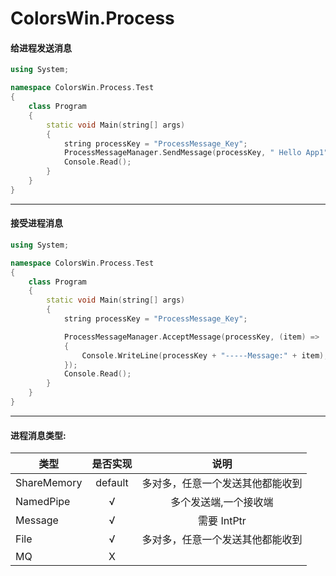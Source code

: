 # ColorsWin.Process

#### 给进程发送消息

```C++
using System;

namespace ColorsWin.Process.Test
{
    class Program
    {
        static void Main(string[] args)
        {
            string processKey = "ProcessMessage_Key";
            ProcessMessageManager.SendMessage(processKey, " Hello App1");
            Console.Read();
        }
    }
}

```

-----------------------------------

#### 接受进程消息

```C++
using System;

namespace ColorsWin.Process.Test
{
    class Program
    {
        static void Main(string[] args)
        {
            string processKey = "ProcessMessage_Key";

            ProcessMessageManager.AcceptMessage(processKey, (item) =>
            {
                Console.WriteLine(processKey + "-----Message:" + item);
            });
            Console.Read();
        }
    }
}
```

-----------------------------------
#### 进程消息类型:
|类型       |是否实现          |说明          |
| -------------|:--------------:|:--------------:|
|ShareMemory|default| 多对多，任意一个发送其他都能收到 |
|NamedPipe|√|多个发送端,一个接收端|
|Message|√|需要 IntPtr|
|File|√|多对多，任意一个发送其他都能收到|
|MQ|X|||






